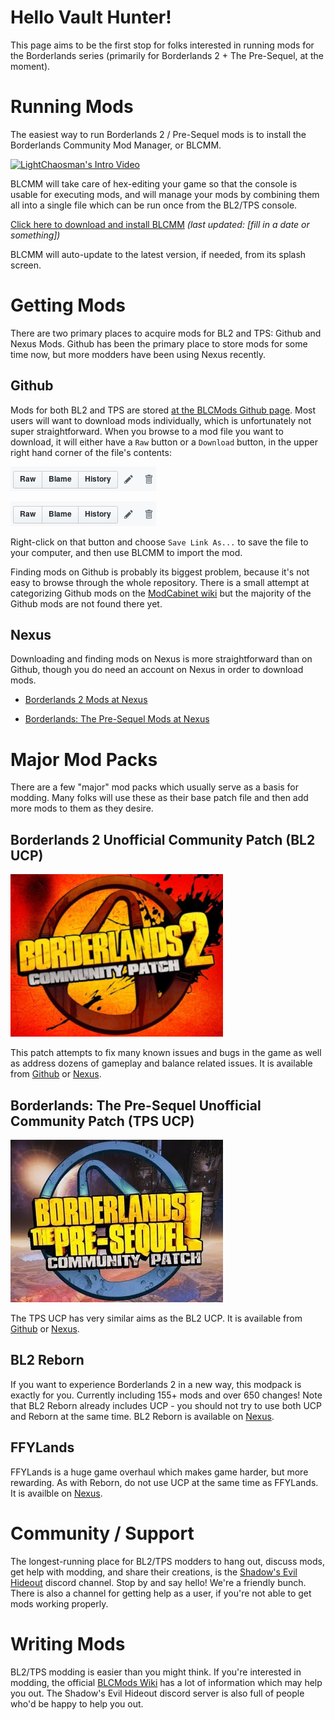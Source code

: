 # Hello Vault Hunter!

This page aims to be the first stop for folks interested in running mods for
the Borderlands series (primarily for Borderlands 2 + The Pre-Sequel, at the
moment).

# Running Mods

The easiest way to run Borderlands 2 / Pre-Sequel mods is to install the
Borderlands Community Mod Manager, or BLCMM.

[![LightChaosman's Intro Video](https://i1.ytimg.com/vi/VkRgUqru3oU/hqdefault.jpg)](https://www.youtube.com/watch?v=VkRgUqru3oU)

BLCMM will take care of hex-editing your game so that the console is
usable for executing mods, and will manage your mods by combining them all
into a single file which can be run once from the BL2/TPS console.

[Click here to download and install BLCMM](https://www.dropbox.com/sh/rsljh5c55s8e9ah/AABMuarIfYCxJb8GiSY1IF6La?dl=0) *(last updated: [fill in a date or something])*

BLCMM will auto-update to the latest version, if needed, from its splash
screen.

# Getting Mods

There are two primary places to acquire mods for BL2 and TPS: Github and
Nexus Mods.  Github has been the primary place to store mods for some time
now, but more modders have been using Nexus recently.

## Github

Mods for both BL2 and TPS are stored [at the BLCMods Github page](https://github.com/BLCM/BLCMods).
Most users will want to download mods individually, which is unfortunately
not super straightforward.  When you browse to a mod file you want to
download, it will either have a `Raw` button or a `Download` button, in the
upper right hand corner of the file's contents:

[![Raw Button](img/github_raw.png)](img/github_raw.png)

[![Download Button](img/github_raw.png)](img/github_raw.png)

Right-click on that button and choose `Save Link As...` to save the file to
your computer, and then use BLCMM to import the mod.

Finding mods on Github is probably its biggest problem, because it's not
easy to browse through the whole repository.  There is a small attempt at
categorizing Github mods on the [ModCabinet wiki](https://github.com/BLCM/ModCabinet/wiki)
but the majority of the Github mods are not found there yet.

## Nexus

Downloading and finding mods on Nexus is more straightforward than on
Github, though you do need an account on Nexus in order to download
mods.

- [Borderlands 2 Mods at Nexus](https://www.nexusmods.com/borderlands2)

- [Borderlands: The Pre-Sequel Mods at Nexus](https://www.nexusmods.com/borderlands2)

# Major Mod Packs

There are a few "major" mod packs which usually serve as a basis for modding.
Many folks will use these as their base patch file and then add more mods to
them as they desire.

## Borderlands 2 Unofficial Community Patch (BL2 UCP)

[![BL2 UCP Logo](img/bl2_ucp.jpg)](img/bl2_ucp.jpg)

This patch attempts to fix many known issues and bugs in the game as well as
address dozens of gameplay and balance related issues.  It is available from
[Github](https://github.com/BLCM/BLCMods/tree/master/Borderlands%202%20mods/Community%20Patch%20Team)
or [Nexus](https://www.nexusmods.com/borderlands2/mods/50).

## Borderlands: The Pre-Sequel Unofficial Community Patch (TPS UCP)

[![TPS UCP Logo](img/tps_ucp.jpg)](img/tps_ucp.jpg)

The TPS UCP has very similar aims as the BL2 UCP.  It is available from
[Github](https://github.com/BLCM/BLCMods/tree/master/Pre%20Sequel%20Mods/Community%20Patch)
or [Nexus](https://www.nexusmods.com/borderlandspresequel/mods/8).

## BL2 Reborn

If you want to experience Borderlands 2 in a new way, this modpack is exactly
for you. Currently including 155+ mods and over 650 changes!  Note that BL2 Reborn
already includes UCP - you should not try to use both UCP and Reborn at the same
time.  BL2 Reborn is available on [Nexus](https://www.nexusmods.com/borderlands2/mods/115).

## FFYLands

FFYLands is a huge game overhaul which makes game harder, but more rewarding.  As
with Reborn, do not use UCP at the same time as FFYLands.  It is availble on
[Nexus](https://www.nexusmods.com/borderlands2/mods/57).

# Community / Support

The longest-running place for BL2/TPS modders to hang out, discuss mods, get help with
modding, and share their creations, is the [Shadow's Evil Hideout](https://discord.gg/0YjZxbVBS9b3bXUS)
discord channel.  Stop by and say hello!  We're a friendly bunch.  There is also
a channel for getting help as a user, if you're not able to get mods working properly.

# Writing Mods

BL2/TPS modding is easier than you might think.  If you're interested in modding, the
official [BLCMods Wiki](https://github.com/BLCM/BLCMods/wiki) has a lot of information
which may help you out.  The Shadow's Evil Hideout discord server is also full of
people who'd be happy to help you out.
